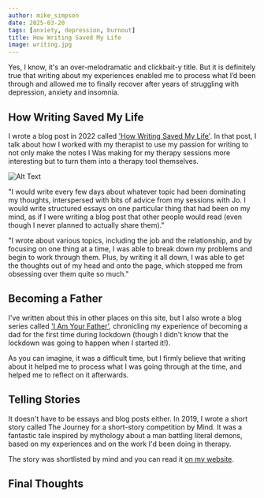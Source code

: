 ```yaml
---
author: mike_simpson
date: 2025-03-20
tags: [anxiety, depression, burnout]
title: How Writing Saved My Life
image: writing.jpg
---
```


Yes, I know, it's an over-melodramatic and clickbait-y title. But it is definitely true that 
writing about my experiences enabled me to process what I’d been through and allowed me 
to finally recover after years of struggling with depression, anxiety and insomnia.

## How Writing Saved My Life

I wrote a blog post in 2022 called ['How Writing Saved My Life'](https://mdsimpson.co.uk/2022/01/how-writing-saved-my-life/). In that post, I talk about how I worked with my therapist to use my 
passion for writing to not only make the notes I Was making for my therapy sessions more interesting
but to turn them into a therapy tool themselves. 

![Alt Text]({{site.baseurl}}/assets/img/blog/writing.jpg)

"I would write every few days about whatever topic had been dominating my thoughts, interspersed with bits of advice from my sessions with Jo. I would write structured essays on one particular thing that had been on my mind, as if I were writing a blog post that other people would read (even though I never planned to actually share them)."

"I wrote about various topics, including the job and the relationship, and by focusing on one thing at a time, I was able to break down my problems and begin to work through them. Plus, by writing it all down, I was able to get the thoughts out of my head and onto the page, which stopped me from obsessing over them quite so much."

## Becoming a Father

I've written about this in other places on this site, but I also wrote a blog series called
['I Am Your Father'](https://mdsimpson.co.uk/i-am-your-father), chronicling my experience of
becoming a dad for the first time during lockdown (though I didn't know that the lockdown was 
going to happen when I started it!).

As you can imagine, it was a difficult time, but I firmly believe that writing about it helped 
me to process what I was going through at the time, and helped me to reflect on it afterwards.

## Telling Stories

It doesn't have to be essays and blog posts either. In 2019, I wrote a short story called 
The Journey for a short-story competition by Mind. It was a fantastic tale inspired by 
mythology about a man battling literal demons, based on my experiences and on the work I'd been doing 
in therapy.

The story was shortlisted by mind and you can read it [on my website](https://mdsimpson.co.uk/2020/05/the-journey/).

## Final Thoughts


